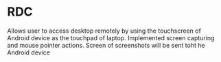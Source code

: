 # RDC
Allows user to access desktop remotely by using the touchscreen of Android device as the touchpad of laptop. Implemented screen capturing and mouse pointer actions. Screen of screenshots will be sent toht he Android device


